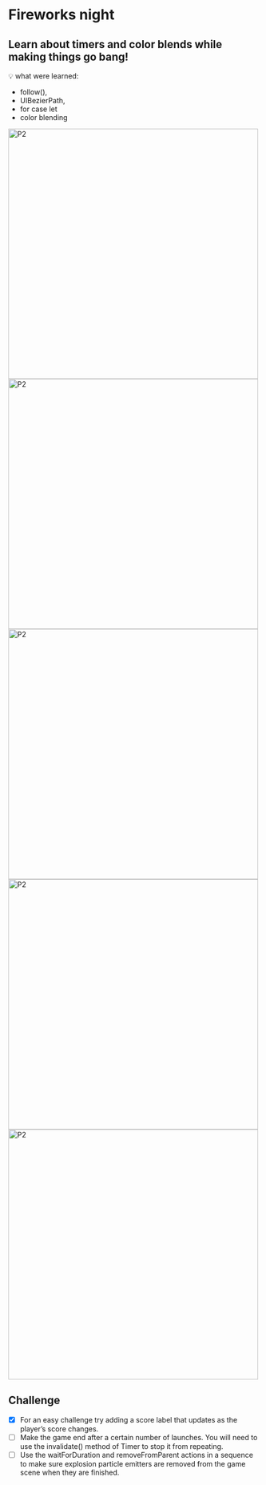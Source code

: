# Fireworks night

##  Learn about timers and color blends while making things go bang!

💡 what were learned:
- follow(),
- UIBezierPath,
- for case let
- color blending

<img width="500" alt="P2" src="https://sun9-55.userapi.com/impg/ONklPMCjkhc3-P8MhvpYaeW4HcxGU0hG-PWUfQ/cGy_C_aLdp0.jpg?size=2224x1668&quality=95&sign=97769172eced062adcd06a0b946b0186&type=album"> <img width="500" alt="P2" src="https://sun9-54.userapi.com/impg/nmjqBgTq_deFUju0wV-URwRK5j2PThE1rw_FJA/Z0Sj_OU5KGQ.jpg?size=2224x1668&quality=95&sign=1019ae8e52effb17f68331e8fe974336&type=album"> <img width="500" alt="P2" src="https://sun9-33.userapi.com/impg/6TSwbELM0QmoZ3dbzblhStQshLpGZQi8T8d_lw/4usPms7l_VY.jpg?size=2224x1668&quality=95&sign=f18746396ccd04f438b03d914f884b17&type=album"> <img width="500" alt="P2" src="https://sun9-12.userapi.com/impg/0sm5G9hBzn-ZqoqK4mfuuS6afiyPEyb1Xl-Rug/b2YYBtQH6R8.jpg?size=2224x1668&quality=95&sign=5798ecbe2cea2d5bb801d80e256b5ff4&type=album"> <img width="500" alt="P2" src="https://sun9-49.userapi.com/impg/R7dmEbaztq_l2H33Lophe92OY-NM6cGIzRnk9Q/Qw0U2KRRUFg.jpg?size=2224x1668&quality=95&sign=9c895f181348de680d040214e36cfa8e&type=album"> 

## Challenge

- [x] For an easy challenge try adding a score label that updates as the player’s score changes.
- [ ] Make the game end after a certain number of launches. You will need to use the invalidate() method of Timer to stop it from repeating.
- [ ] Use the waitForDuration and removeFromParent actions in a sequence to make sure explosion particle emitters are removed from the game scene when they are finished.
